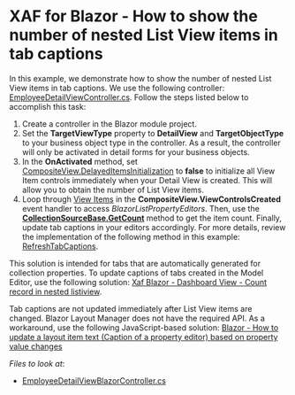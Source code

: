 # XAF for Blazor - How to show the number of nested List View items in tab captions

In this example, we demonstrate how to show the number of nested List View items in tab captions. We use the following controller: [EmployeeDetailViewController.cs](./DetailViewTabCount.Module.Blazor/Controllers/EmployeeDetailViewBlazorController.cs). Follow the steps listed below to accomplish this task:
1. Create a controller in the Blazor module project.
2. Set the **TargetViewType** property to **DetailView** and **TargetObjectType** to your business object type in the controller. As a result, the controller will only be activated in detail forms for your business objects.
3. In the **OnActivated** method, set [CompositeView.DelayedItemsInitialization](https://docs.devexpress.com/eXpressAppFramework/DevExpress.ExpressApp.CompositeView.DelayedItemsInitialization) to **false** to initialize all View Item controls immediately when your Detail View is created. This will allow you to obtain the number of List View items.
4. Loop through [View Items](https://docs.devexpress.com/eXpressAppFramework/112612/concepts/ui-construction/view-items) in the **CompositeView.ViewControlsCreated** event handler to access *BlazorListPropertyEditors*. Then, use the **[CollectionSourceBase.GetCount](https://docs.devexpress.com/eXpressAppFramework/DevExpress.ExpressApp.CollectionSourceBase.GetCount)** method to get the item count. Finally, update tab captions in your editors accordingly. For more details, review the implementation of the following method in this example: [RefreshTabCaptions](./DetailViewTabCount.Module.Blazor/Controllers/EmployeeDetailViewBlazorController.cs#L27).

This solution is intended for tabs that are automatically generated for collection properties. To update captions of tabs created in the Model Editor, use the following solution: <a href="https://supportcenter.devexpress.com/ticket/details/t1084394/xaf-blazor-dashboard-view-count-record-in-nested-listiview">Xaf Blazor - Dashboard View - Count record in nested listiview</a>.

Tab captions are not updated immediately after List View items are changed. Blazor Layout Manager does not have the required API. As a workaround, use the following JavaScript-based solution: <a href="https://supportcenter.devexpress.com/ticket/details/t1050385/blazor-how-to-update-a-layout-item-text-caption-of-a-property-editor-based-on-property">Blazor - How to update a layout item text (Caption of a property editor) based on property value changes</a>

<!-- default file list -->
*Files to look at*:

* [EmployeeDetailViewBlazorController.cs](./DetailViewTabCount.Module.Blazor/Controllers/EmployeeDetailViewBlazorController.cs)
<!-- default file list end -->
